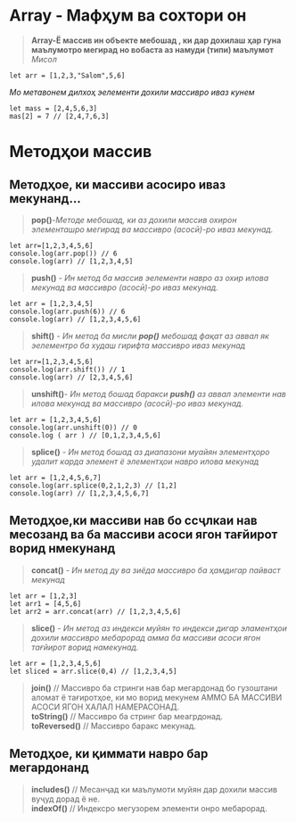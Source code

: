 # Array - Мафҳум ва сохтори он
> **Array-Ё массив ин объекте мебошад , ки  дар дохилаш ҳар гуна маълумотро мегирад но вобаста аз намуди (типи) маълумот**
> </br> _Мисол_ </br>
```
let arr = [1,2,3,"Salom",5,6]
```
_Мо метавонем дилхоҳ эелементи дохили массивро иваз кунем_ </br>
```
let mass = [2,4,5,6,3]
mas[2] = 7 // [2,4,7,6,3]
```
# Методҳои массив
## Методҳое, ки массиви асосиро иваз мекунанд...
> **pop()**-_Методе мебошад, ки аз дохили массив охирон элементашро мегирад ва массивро (асосӣ)-ро иваз мекунад._
```
let arr=[1,2,3,4,5,6]
console.log(arr.pop()) // 6
console.log(arr) // [1,2,3,4,5]
```
> **push()** - _Ин метод ба массив эелементи навро аз охир илова мекунад ва массивро (асосӣ)-ро иваз мекунад._
```
let arr = [1,2,3,4,5]
console.log(arr.push(6)) // 6
console.log(arr) // [1,2,3,4,5,6]
```
> **shift()** - _Ин метод ба мисли **pop()** мебошад фақат аз аввал як эелементро ба худаш гирифта массивро иваз мекунад_
```
let arr=[1,2,3,4,5,6]
console.log(arr.shift()) // 1
console.log(arr) // [2,3,4,5,6]
```
> **unshift()**- _Ин метод бошад баракси **push()** аз аввал элементи нав илова мекунад ва массивро (асосӣ)-ро иваз мекунад._
```
let arr = [1,2,3,4,5,6]
console.log(arr.unshift(0)) // 0
console.log ( arr ) // [0,1,2,3,4,5,6]
```
> **splice()** - _Ин метод бошад аз диапазони муайян элементҳоро удалит карда элемент ё элементҳои навро илова мекунад_
```
let arr = [1,2,4,5,6,7]
console.log(arr.splice(0,2,1,2,3) // [1,2]
console.log(arr) // [1,2,3,4,5,6,7]
```
## Методҳое,ки массиви нав бо ссҷлкаи нав месозанд ва ба массиви асоси ягон тағйирот ворид нмекунанд
> **concat()** - _Ин метод ду ва зиёда массивро ба ҳамдигар пайваст мекунад_
```
let arr = [1,2,3]
let arr1 = [4,5,6]
let arr2 = arr.concat(arr) // [1,2,3,4,5,6]
```
> **slice()** - _Ин метод аз индекси муйян то индекси дигар эламентҳои дохили массивро мебарорад амма ба массиви асоси ягон тағйирот ворид намекунад._
```
let arr = [1,2,3,4,5,6]
let sliced = arr.slice(0,4) // [1,2,3,4,5]
```
> **join()** // Массивро ба стринги нав бар мегардонад бо гузоштани аломат ё тағиротҳое, ки мо ворид мекунем АММО БА МАССИВИ АСОСИ ЯГОН ХАЛАЛ НАМЕРАСОНАД. </br>
> **toString()** // Массивро ба стринг бар меагрдонад.</br>
> **toReversed()** // Массивро баракс мекунад.</br>
## Методҳое, ки қиммати навро бар мегардонанд
> **includes()** // Месанҷад ки маълумоти муйян дар дохили массив вуҷуд дорад ё не. </br>
> **indexOf()** //  Индексро мегузорем элементи онро мебарорад. </br>
